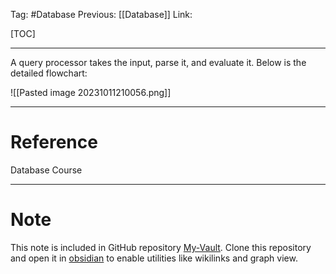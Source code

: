 Tag: #Database 
Previous: [[Database]]
Link: 

[TOC]

---

A query processor takes the input, parse it, and evaluate it. Below is the detailed flowchart:

![[Pasted image 20231011210056.png]]

---

# Reference

Database Course

---

# Note

This note is included in GitHub repository [My-Vault](https://github.com/LittleD3092/My-Vault.git). Clone this repository and open it in [obsidian](https://obsidian.md/) to enable utilities like wikilinks and graph view.
